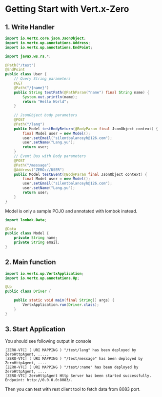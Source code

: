 # Getting Start with Vert.x-Zero

## 1. Write Handler

```java
import io.vertx.core.json.JsonObject;
import io.vertx.up.annotations.Address;
import io.vertx.up.annotations.EndPoint;

import javax.ws.rs.*;

@Path("/test")
@EndPoint
public class User {
	// Query String parameters
    @GET
    @Path("/{name}")
    public String testPath(@PathParam("name") final String name) {
        System.out.println(name);
        return "Hello World";
    }
    
	// JsonObject body parameters
    @POST
    @Path("/lang")
    public Model testBodyReturn(@BodyParam final JsonObject context) {
        final Model user = new Model();
        user.setEmail("silentbalanceyh@126.com");
        user.setName("Lang.yu");
        return user;
    }
	// Event Bus with Body parameters
    @POST
    @Path("/message")
    @Address("ZERO://USER")
    public Model testEvent(@BodyParam final JsonObject context) {
        final Model user = new Model();
        user.setEmail("silentbalanceyh@126.com");
        user.setName("Lang.yu");
        return user;
    }
}
```

Model is only a sample POJO and annotated with lombok instead.

```java
import lombok.Data;

@Data
public class Model {
    private String name;
    private String email;
}
```

## 2. Main function

```java
import io.vertx.up.VertxApplication;
import io.vertx.up.annotations.Up;

@Up
public class Driver {

    public static void main(final String[] args) {
        VertxApplication.run(Driver.class);
    }
}
```

## 3. Start Application

You should see following output in console

```
[ZERO-VTC] ( URI MAPPING ) "/test/lang" has been deployed by ZeroHttpAgent, .....
[ZERO-VTC] ( URI MAPPING ) "/test/message" has been deployed by ZeroHttpAgent, ....
[ZERO-VTC] ( URI MAPPING ) "/test/:name" has been deployed by ZeroHttpAgent, ....
[ZERO-VTC] ZeroHttpAgent Http Server has been started successfully. Endpoint: http://0.0.0.0:8083/.
```

Then you can test with rest client tool to fetch data from 8083 port.

